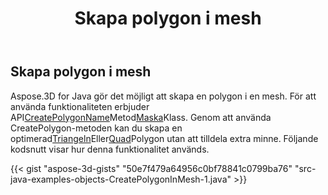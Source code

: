 ﻿---
title: Skapa polygon i mesh
type: docs
weight: 80
url: /sv/java/create-polygon-in-mesh/
description: Aspose.3D for Java gör det möjligt att skapa en polygon i en mesh.
---
## **Skapa polygon i mesh**
Aspose.3D for Java gör det möjligt att skapa en polygon i en mesh. För att använda funktionaliteten erbjuder API[CreatePolygonName](https://reference.aspose.com/3d/java/com.aspose.threed/Mesh#createPolygon-int-int-int-)Metod[Maska](https://reference.aspose.com/3d/java/com.aspose.threed/Mesh)Klass. Genom att använda CreatePolygon-metoden kan du skapa en optimerad[Triangeln](https://reference.aspose.com/3d/java/com.aspose.threed/Mesh#createPolygon-int-int-int-)Eller[Quad](https://reference.aspose.com/3d/java/com.aspose.threed/Mesh#createPolygon-int-int-int-int-)Polygon utan att tilldela extra minne. Följande kodsnutt visar hur denna funktionalitet används.



{{< gist "aspose-3d-gists" "50e7f479a64956c0bf78841c0799ba76" "src-java-examples-objects-CreatePolygonInMesh-1.java" >}}
